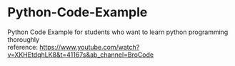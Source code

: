 # Python-Code-Example




Python Code Example for students who want to learn python programming thoroughly  
reference: https://www.youtube.com/watch?v=XKHEtdqhLK8&t=41167s&ab_channel=BroCode
